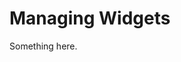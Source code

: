 [title]: # (Managing Widgets)
[tags]: # (XXX)
[priority]: # (1598)
# Managing Widgets
Something here.
